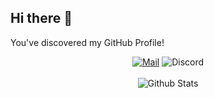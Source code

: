 ## Hi there 👋
You've discovered my GitHub Profile!  

<div align=center>

[![Mail](https://img.shields.io/badge/Mail-Mail?logo=mail.ru&style=flat-square&color=168DE2&logoColor=white&link=mailto:khk49121@gmail.com)](mailto:khk49121@gmail.com)
![Discord](https://img.shields.io/badge/BGM%230970-Discord?logo=discord&style=flat-square&color=7289DA&logoColor=white) <br><br>
![Github Stats](https://github-readme-stats.vercel.app/api?username=khk4912&theme=default&show_icons=true&hide=prs,issues)
</div>

<!--
**khk4912/khk4912** is a ✨ _special_ ✨ repository because its `README.md` (this file) appears on your GitHub profile.

Here are some ideas to get you started:

- 🔭 I’m currently working on ...
- 🌱 I’m currently learning ...
- 👯 I’m looking to collaborate on ...
- 🤔 I’m looking for help with ...
- 💬 Ask me about ...
- 📫 How to reach me: ...
- 😄 Pronouns: ...
- ⚡ Fun fact: ...
-->
